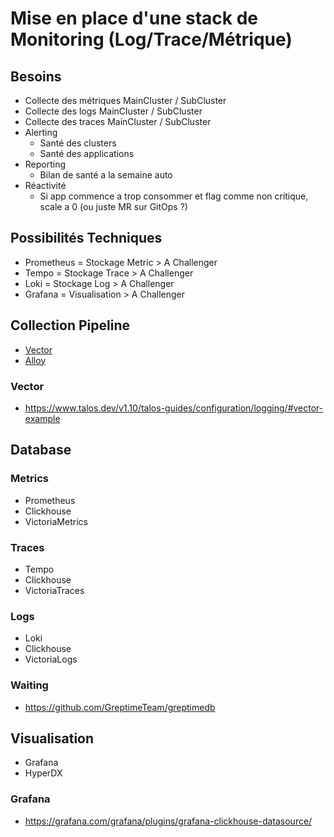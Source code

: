# Mise en place d'une stack de Monitoring (Log/Trace/Métrique)

## Besoins

- Collecte des métriques MainCluster / SubCluster
- Collecte des logs MainCluster / SubCluster
- Collecte des traces MainCluster / SubCluster
- Alerting
  - Santé des clusters
  - Santé des applications
- Reporting
  - Bilan de santé a la semaine auto
- Réactivité
  - Si app commence a trop consommer et flag comme non critique, scale a 0 (ou juste MR sur GitOps ?)

## Possibilités Techniques

- Prometheus = Stockage Metric > A Challenger
- Tempo = Stockage Trace > A Challenger
- Loki = Stockage Log > A Challenger
- Grafana = Visualisation > A Challenger

## Collection Pipeline

- [Vector](https://vector.dev/)
- [Alloy](https://grafana.com/docs/alloy/latest/)

### Vector

- <https://www.talos.dev/v1.10/talos-guides/configuration/logging/#vector-example>

## Database

### Metrics

- Prometheus
- Clickhouse
- VictoriaMetrics

### Traces

- Tempo
- Clickhouse
- VictoriaTraces

### Logs

- Loki
- Clickhouse
- VictoriaLogs

### Waiting

- <https://github.com/GreptimeTeam/greptimedb>

## Visualisation

- Grafana
- HyperDX

### Grafana

- <https://grafana.com/grafana/plugins/grafana-clickhouse-datasource/>
